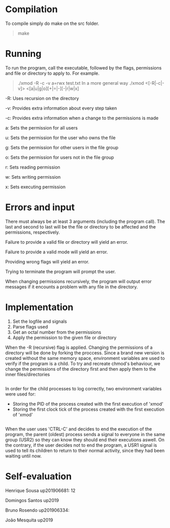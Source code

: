 # **Compilation**

To compile simply do make on the src folder.
> make
 
# **Running**

To run the program, call the executable, followed by the flags, permissions and file or directory to apply to.
For example.
> ./xmod -R -c -v a=rwx test.txt
In a more general way
> ./xmod <[-R|-c|-v]> <[a|u|g|o][+|=|-][-|r|w|x] <file or directory>

-R: Uses recursion on the directory

-v: Provides extra information about every step taken

-c: Provides extra information when a change to the permissions is made


 a: Sets the permission for all users
 
 u: Sets the permission for the user who owns the file
 
 g: Sets the permission for other users in the file group
 
 o: Sets the permission for users not in the file group


 r: Sets reading permission
 
 w: Sets writing permission
 
 x: Sets executing permission
   
# **Errors and input**

There must always be at least 3 arguments (including the program call). The last and second to last will be the file or directory to be affected and the permissions, respectively.

Failure to provide a valid file or directory will yield an error.

Failure to provide a valid mode will yield an error.

Providing wrong flags will yield an error.

Trying to terminate the program will prompt the user.

When changing permissions recursively, the program will output error messages if it encounts a problem with any file in the directory.

  
# **Implementation**
  
1. Set the logfile and signals
2. Parse flags used
3. Get an octal number from the permissions
4. Apply the permission to the given file or directory

When the -R (recursive) flag is applied. Changing the permissions of a directory will be done by forking the proccess. Since a brand new version is created without the same memory space, environment variables are used to verify if the program is a child.
To try and recreate chmod's behaviour, we change the permissions of the directory first and then apply them to the inner files/directories

```
```

In order for the child processes to log correctly, two environment variables were used for:

* Storing the PID of the process created with the first execution of 'xmod'
* Storing the first clock tick of the process created with the first execution of 'xmod'

```
```

When the user uses 'CTRL-C' and decides to end the execution of the program, the parent (oldest) process sends a signal to everyone in the same group (USR2) so they can know they should end their executions aswell. On the contrary, if the user decides not to end the program, a USR1 signal is used to tell its children to return to their normal activity, since they had been waiting until now.
  
 # **Self-evaluation**
  
Henrique Sousa up201906681: 12

Domingos Santos up2019

Bruno Rosendo up201906334:

João Mesquita up2019
